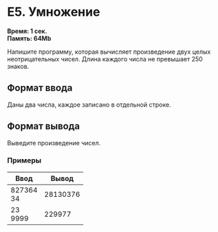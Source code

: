 <h1 class="title">E5. Умножение</h1>
<p><b>Время: 1 сек.<br>Память: 64Mb</b></p>
<p>Напишите программу, которая вычисляет произведение двух целых неотрицательных чисел.
   Длина каждого числа не превышает 250 знаков.</p>
<h2>Формат ввода</h2>
<p>Даны два числа, каждое записано в отдельной строке.</p>
<h2>Формат вывода</h2>
<p>Выведите произведение чисел.</p>
<h3>Примеры</h3>
<table class="sample-tests">
  <thead>
     <tr>
        <th>Ввод</th>
        <th>Вывод</th>
     </tr>
  </thead>
  <tbody>
     <tr>
        <td>827364<br />
            34</td>
        <td>28130376</td>
     </tr>
     <tr>
        <td>23<br />
            9999</td>
        <td>229977</td>
     </tr>
  </tbody>
</table>
